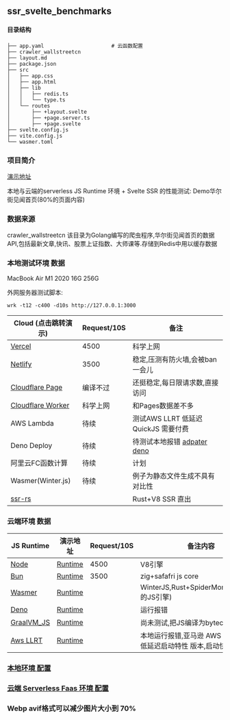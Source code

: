## ssr_svelte_benchmarks

#### 目录结构

    ├── app.yaml                      # 云函数配置
    ├── crawler_wallstreetcn
    ├── layout.md
    ├── package.json
    ├── src
    │   ├── app.css
    │   ├── app.html
    │   ├── lib
    │   │   ├── redis.ts
    │   │   └── type.ts
    │   └── routes
    │       ├── +layout.svelte
    │       ├── +page.server.ts
    │       ├── +page.svelte
    ├── svelte.config.js
    ├── vite.config.js
    └── wasmer.toml

### 项目简介

[演示地址](https://ssr-svelte-benchmark.pages.dev/)

本地与云端的serverless JS Runtime 环境 + Svelte SSR 的性能测试: Demo华尔街见闻首页(80%的页面内容)

### 数据来源

crawler_wallstreetcn 该目录为Golang编写的爬虫程序,华尔街见闻首页的数据API,包括最新文章,快讯、股票上证指数、大师课等.存储到Redis中用以缓存数据

### 本地测试环境 数据

MacBook Air M1 2020 16G 256G

外网服务器测试脚本:
    
    wrk -t12 -c400 -d10s http://127.0.0.1:3000


|  Cloud (点击跳转演示)              | Request/10S | 备注                                                     |
| ------------------------------ |----------- | ------------------------------------------------------------ |
| [Vercel](https://ssr-svelte-benchmark.vercel.app)       | 4500        | 科学上网                                                       |
| [Netlify](https://ssr-svelte-benchmark.netlify.app/)         | 3500        |稳定,压测有防火墙,会被ban一会儿 |
| [Cloudflare Page](https://ssr-svelte-benchmark.pages.dev/)          |    编译不过        | 还挺稳定,每日限请求数,直接访问       |
| [Cloudflare Worker](https://ssr-svelte-benchmark.gakaki.workers.dev/)              |    科学上网      |  和Pages数据差不多                                                 |
| AWS Lambda        |    待续       | 测试AWS LLRT 低延迟QuickJS 需要付费          |
| Deno Deploy         |   待续       | 待测试本地报错 [adpater deno](https://github.com/pluvial/svelte-adapter-deno) |
| 阿里云FC函数计算         |   待续       | 计划 |
| Wasmer(Winter.js)         |   待续       | 例子为静态文件生成不具有对比性 |
| [ssr-rs](https://github.com/Valerioageno/ssr-rs?tab=readme-ov-file)         |          | Rust+V8 SSR 直出 |


### 云端环境 数据

| JS Runtime                     | 演示地址                    | Request/10S | 备注内容                                                     |
| ------------------------------ | --------------------------- | ----------- | ------------------------------------------------------------ |
| [Node](http://baidu.com)       | [Runtime](http://baidu.com) | 4500        | V8引擎                                                       |
| [Bun](http://baidu.com)        | [Runtime](http://baidu.com) | 3500        | zig+safafri js core                                        |
| [Wasmer](http://baidu.com)     | [Runtime](http://baidu.com) |         | WinterJS,Rust+SpiderMonkey(Firefox的JS引擎)                  |
| [Deno](http://baidu.com)       | [Runtime](http://baidu.com) |         | 运行报错                                                     |
| [GraalVM_JS](https://www.graalvm.org/javascript/) | [Runtime](http://baidu.com) |         | 尚未测试,把JS编译为bytecode二进制                            |
| [Aws LLRT](http://baidu.com)   | [Runtime](http://baidu.com) |         | 本地运行报错,亚马逊 AWS 的 QuickJS低延迟启动特性 版本,启动快, |




### [本地环境 配置](./README_FAAS.md)
### [云端 Serverless Faas 环境 配置](./README_Local.md)


### Webp avif格式可以减少图片大小到 70%


